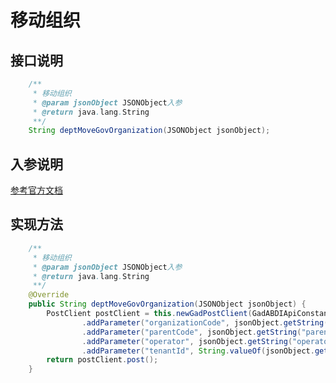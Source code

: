 # 移动组织

## 接口说明
```java
    /**
     * 移动组织
     * @param jsonObject JSONObject入参
     * @return java.lang.String
     **/
    String deptMoveGovOrganization(JSONObject jsonObject);
```
## 入参说明
[参考官方文档](https://openplatform-portal.dg-work.cn/#/doc-jsapi?apiType=serverapi&docKey=2302)
## 实现方法
```java
    /**
     * 移动组织
     * @param jsonObject JSONObject入参
     * @return java.lang.String
     **/
    @Override
    public String deptMoveGovOrganization(JSONObject jsonObject) {
        PostClient postClient = this.newGadPostClient(GadABDIApiConstants.ABDI_MOVE_GOV_ORGANIZATION)
                .addParameter("organizationCode", jsonObject.getString("organizationCode"))
                .addParameter("parentCode", jsonObject.getString("parentCode"))
                .addParameter("operator", jsonObject.getString("operator"))
                .addParameter("tenantId", String.valueOf(jsonObject.getLong("tenantId")));
        return postClient.post();
    }
```